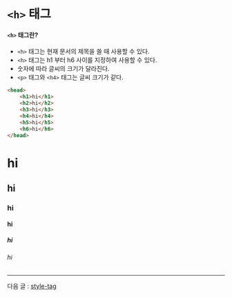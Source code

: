 # `<h>` 태그

#### `<h>` 태그란?
- `<h>` 태그는 현재 문서의 제목을 쓸 때 사용할 수 있다.
- `<h>` 태그는 h1 부터 h6 사이를 지정하여 사용할 수 있다.
- 숫자에 따라 글씨의 크기가 달라진다.
- `<p>` 태그와 `<h4>` 태그는 글씨 크기가 같다.

```html
<head>
    <h1>hi</h1>
    <h2>hi</h2>
    <h3>hi</h3>
    <h4>hi</h4>
    <h5>hi</h5>
    <h6>hi</h6>
</head>
```

<h1>hi</h1>
<h2>hi</h2>
<h3>hi</h3>
<h4>hi</h4>
<h5>hi</h5>
<h6>hi</h6>

<hr>

다음 글 : [style-tag](https://github.com/zzunipark/TIL/blob/main/HTML/tags/paragraph-tag.md)